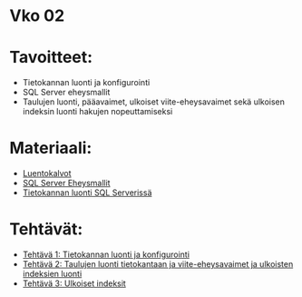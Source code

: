 # Vko 02
# Tavoitteet:

- Tietokannan luonti ja konfigurointi
- SQL Server eheysmallit
- Taulujen luonti, pääavaimet, ulkoiset viite-eheysavaimet sekä ulkoisen indeksin luonti hakujen nopeuttamiseksi


# Materiaali: 
- [ Luentokalvot ](Luentokalvot_02.pdf)
- [ SQL Server Eheysmallit ](Luennot_vko2_SQL_Server_Eheysmallit.pdf)
- [ Tietokannan luonti SQL Serverissä ](https://video.haaga-helia.fi/media/SQL_Server_Tietokannan_luonti.mp4/0_br025ugp)


# Tehtävät:    
- [ Tehtävä 1: Tietokannan luonti ja konfigurointi ](Tehtava_01.md)
- [ Tehtävä 2: Taulujen luonti tietokantaan ja viite-eheysavaimet ja ulkoisten indeksien luonti ](Tehtava_02.md)
- [ Tehtävä 3: Ulkoiset indeksit ](Tehtava_03.md)